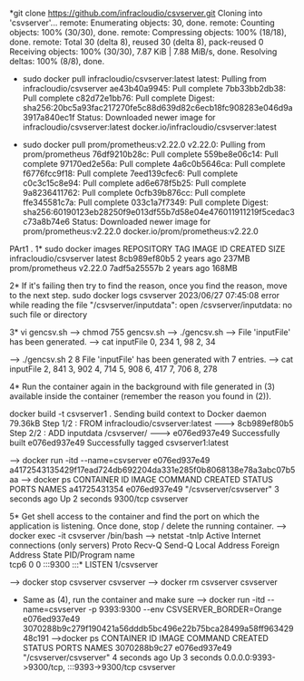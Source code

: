 *git clone https://github.com/infracloudio/csvserver.git
Cloning into 'csvserver'...
remote: Enumerating objects: 30, done.
remote: Counting objects: 100% (30/30), done.
remote: Compressing objects: 100% (18/18), done.
remote: Total 30 (delta 8), reused 30 (delta 8), pack-reused 0
Receiving objects: 100% (30/30), 7.87 KiB | 7.88 MiB/s, done.
Resolving deltas: 100% (8/8), done.

* sudo docker pull infracloudio/csvserver:latest
latest: Pulling from infracloudio/csvserver
ae43b40a9945: Pull complete 
7bb33bb2db38: Pull complete 
c82d72e1bb76: Pull complete 
Digest: sha256:20bc5a93fac217270fe5c88d639d82c6ecb18fc908283e046d9a3917a840ec1f
Status: Downloaded newer image for infracloudio/csvserver:latest
docker.io/infracloudio/csvserver:latest

* sudo docker pull prom/prometheus:v2.22.0
v2.22.0: Pulling from prom/prometheus
76df9210b28c: Pull complete 
559be8e06c14: Pull complete 
97170ed2e56a: Pull complete 
4a6c0b5646ca: Pull complete 
f6776fcc9f18: Pull complete 
7eed139cfec6: Pull complete 
c0c3c15c8e94: Pull complete 
ad6e678f5b25: Pull complete 
9a8236411762: Pull complete 
0cfb39b876cc: Pull complete 
ffe345581c7a: Pull complete 
033c1a7f7349: Pull complete 
Digest: sha256:60190123eb28250f9e013df55b7d58e04e476011911219f5cedac3c73a8b74e6
Status: Downloaded newer image for prom/prometheus:v2.22.0
docker.io/prom/prometheus:v2.22.0

PArt1 .
1*
sudo docker images
REPOSITORY               TAG       IMAGE ID       CREATED       SIZE
infracloudio/csvserver   latest    8cb989ef80b5   2 years ago   237MB
prom/prometheus          v2.22.0   7adf5a25557b   2 years ago   168MB

2* If it's failing then try to find the reason, once you find the reason, move to the next step.
sudo docker logs csvserver
2023/06/27 07:45:08 error while reading the file "/csvserver/inputdata": open /csvserver/inputdata: no such file or directory

3* vi gencsv.sh
--> chmod 755 gencsv.sh 
--> ./gencsv.sh 
--> File 'inputFile' has been generated.
--> cat inputFile 
0, 234
1, 98
2, 34

-->  ./gencsv.sh 2 8
File 'inputFile' has been generated with 7 entries.
--> cat inputFile 
2, 841
3, 902
4, 714
5, 908
6, 417
7, 706
8, 278

4* Run the container again in the background with file generated in (3) available inside the container (remember the reason you found in (2)).

docker build -t csvserver1 .
Sending build context to Docker daemon  79.36kB
Step 1/2 : FROM infracloudio/csvserver:latest
 ---> 8cb989ef80b5
Step 2/2 : ADD inputdata /csvserver/
 ---> e076ed937e49
Successfully built e076ed937e49
Successfully tagged csvserver1:latest


--> docker run -itd --name=csvserver e076ed937e49
a4172543135429f17ead724db692204da331e285f0b8068138e78a3abc07b5aa
 --> docker ps
CONTAINER ID   IMAGE          COMMAND                  CREATED              STATUS              PORTS      NAMES
a41725431354   e076ed937e49   "/csvserver/csvserver"   3 seconds ago        Up 2 seconds        9300/tcp   csvserver

5* Get shell access to the container and find the port on which the application is listening. Once done, stop / delete the running container.
 --> docker exec -it csvserver /bin/bash
 --> netstat -tnlp
Active Internet connections (only servers)
Proto Recv-Q Send-Q Local Address           Foreign Address         State       PID/Program name    
tcp6       0      0 :::9300                 :::*                    LISTEN      1/csvserver         



--> docker stop csvserver
csvserver
--> docker rm csvserver
csvserver

* Same as (4), run the container and make sure
--> docker run -itd --name=csvserver -p 9393:9300 --env CSVSERVER_BORDER=Orange e076ed937e49
3070288b9c279f190421a56dddb5bc496e22b75bca28499a58ff96342948c191
-->docker ps
CONTAINER ID   IMAGE          COMMAND                  CREATED          STATUS          PORTS                                       NAMES
3070288b9c27   e076ed937e49   "/csvserver/csvserver"   4 seconds ago    Up 3 seconds    0.0.0.0:9393->9300/tcp, :::9393->9300/tcp   csvserver
